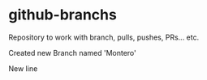 # github-branchs

Repository to work with branch, pulls, pushes, PRs... etc.

Created new Branch named 'Montero'

New line
